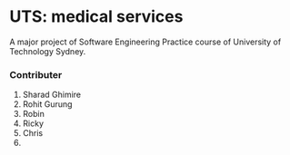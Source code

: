 # UTS: medical services 
A major project of Software Engineering Practice course of University of Technology Sydney. 

### Contributer 
1. Sharad Ghimire
2. Rohit Gurung
3. Robin
4. Ricky
5. Chris
6. 
